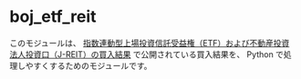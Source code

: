 # boj_etf_reit

このモジュールは、 [指数連動型上場投資信託受益権（ETF）および不動産投資法人投資口（J-REIT）の買入結果](https://www3.boj.or.jp/market/jp/menu_etf.htm) で公開されている買入結果を、 Python で処理しやすくするためのモジュールです。